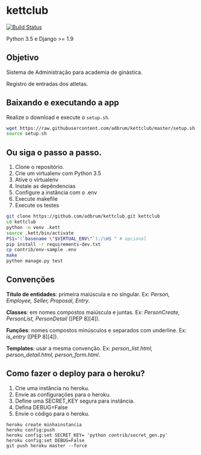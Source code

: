 # kettclub
[![Build Status](https://travis-ci.org/adbrum/kettclub.svg?branch=master)](https://travis-ci.org/adbrum/kettclub)

Python 3.5 e Django >= 1.9


## Objetivo

Sistema de Administração para academia de ginástica.

Registro de entradas dos atletas.


## Baixando e executando a app

Realize o download e execute o `setup.sh`.

```bash
wget https://raw.githubusercontent.com/adbrum/kettclub/master/setup.sh
source setup.sh
```



## Ou siga o passo a passo.

1. Clone o repositório.
2. Crie um virtualenv com Python 3.5
3. Ative o virtualenv
4. Instale as depêndencias
5. Configure a instância com o .env
7. Execute makefile
8. Execute os testes

```bash
git clone https://github.com/adbrum/kettclub.git kettclub
cd kettclub
python -m venv .kett
source .kett/bin/activate
PS1="(`basename \"$VIRTUAL_ENV\"`):/\W$ " # opcional
pip install -r requirements-dev.txt
cp contrib/env-sample .env
make
python manage.py test
```


## Convenções

**Título de entidades**: primeira maiúscula e no singular. Ex: *Person, Employee, Seller, Proposal, Entry*.

**Classes**: em nomes compostos maiúscula e juntas. Ex: *PersonCreate, PersonList, PersonDetail* ([PEP 8][4]).

**Funções**: nomes compostos minúsculos e separados com underline. Ex: *is_entry* ([PEP 8][4]).

**Templates**: usar a mesma convenção. Ex: *person_list.html, person_detail.html, person_form.html*.


## Como fazer o deploy para o heroku?

1. Crie uma instância no heroku.
2. Envie as configurações para o heroku.
3. Define uma SECRET_KEY segura para instância.
4. Defina DEBUG=False
5. Envie o código para o heroku.

```console
heroku create minhainstancia
heroku config:push
heroku config:set SECRET_KEY= 'python contrib/secret_gen.py'
heroku config:set DEBUG=False
git push heroku master --force
```